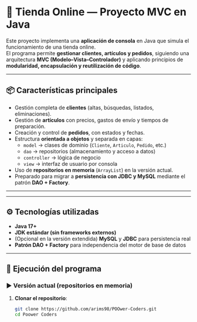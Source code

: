 # 🛒 Tienda Online — Proyecto MVC en Java

Este proyecto implementa una **aplicación de consola** en Java que simula el funcionamiento de una tienda online.  
El programa permite **gestionar clientes, artículos y pedidos**, siguiendo una arquitectura **MVC (Modelo–Vista–Controlador)** y aplicando principios de **modularidad, encapsulación y reutilización de código**.

---

## 📦 Características principales

- Gestión completa de **clientes** (altas, búsquedas, listados, eliminaciones).  
- Gestión de **artículos** con precios, gastos de envío y tiempos de preparación.  
- Creación y control de **pedidos**, con estados y fechas.  
- Estructura **orientada a objetos** y separada en capas:
  - `model` → clases de dominio (`Cliente`, `Articulo`, `Pedido`, etc.)
  - `dao` → repositorios (almacenamiento y acceso a datos)
  - `controller` → lógica de negocio
  - `view` → interfaz de usuario por consola  
- Uso de **repositorios en memoria** (`ArrayList`) en la versión actual.
- Preparado para migrar a **persistencia con JDBC y MySQL** mediante el patrón **DAO + Factory**.

---


---

## ⚙️ Tecnologías utilizadas

- **Java 17+**  
- **JDK estándar (sin frameworks externos)**  
- (Opcional en la versión extendida) **MySQL** y **JDBC** para persistencia real  
- **Patrón DAO + Factory** para independencia del motor de base de datos

---

## 🚀 Ejecución del programa

### ▶️ Versión actual (repositorios en memoria)

1. **Clonar el repositorio**:
   ```bash
   git clone https://github.com/arims98/POOwer-Coders.git
   cd Poower Coders
